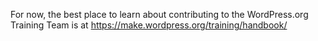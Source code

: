 For now, the best place to learn about contributing to the WordPress.org Training Team is at https://make.wordpress.org/training/handbook/
